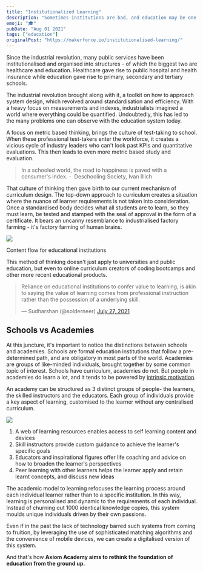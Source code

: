 ```yaml
---
title: "Institutionalized Learning"
description: "Sometimes institutions are bad, and education may be one of those sometimes"
emoji: "🎓"
pubDate: "Aug 01 2021"
tags: ["education"]
originalPost: "https://makerforce.io/institutionalised-learning/"
---
```


Since the industrial revolution, many public services have been institutionalised and organised into structures - of which the biggest two are healthcare and education. Healthcare gave rise to public hospital and health insurance while education gave rise to primary, secondary and tertiary schools.

The industrial revolution brought along with it, a toolkit on how to approach system design, which revolved around standardisation and efficiency. With a heavy focus on measurements and indexes, industrialists imagined a world where everything could be quantified. Undoubtedly, this has led to the many problems one can observe with the education system today.

A focus on metric based thinking, brings the culture of test-taking to school. When these professional test-takers enter the workforce, it creates a vicious cycle of industry leaders who can't look past KPIs and quantitative evaluations. This then leads to even more metric based study and evaluation.

> In a schooled world, the road to happiness is paved with a consumer's index. -  Deschooling Society, Ivan Illich

That culture of thinking then gave birth to our current mechanism of curriculum design. The top-down approach to curriculum creates a situation where the nuance of learner requirements is not taken into consideration. Once a standardised body decides what all students are to learn, so they must learn, be tested and stamped with the seal of approval in the form of a certificate. It bears an uncanny resemblance to industrialised factory farming - it's factory farming of human brains.

![](https://makerforce.io/content/images/2021/08/Screenshot-2021-08-01-at-7.28.40-PM-1.png)

Content flow for educational institutions

This method of thinking doesn't just apply to universities and public education, but even to online curriculum creators of coding bootcamps and other more recent educational products.

> Reliance on educational institutions to confer value to learning, is akin to saying the value of learning comes from professional instruction rather than the possession of a underlying skill.
>
> — Sudharshan (@solderneer) [July 27, 2021](https://twitter.com/solderneer/status/1419905141466189830?ref_src=twsrc%5Etfw)

## Schools vs Academies

At this juncture, it's important to notice the distinctions between schools and academies. Schools are formal education institutions that follow a pre-determined path, and are obligatory in most parts of the world. Academies are groups of like-minded individuals, brought together by some common topic of interest. Schools have curriculum, academies do not. But people in academies do learn a lot, and it tends to be powered by [intrinsic motivation](https://makerforce.io/learning-used-to-be-fun/).

An academy can be structured as 3 distinct groups of people- the learners, the skilled instructors and the educators. Each group of individuals provide a key aspect of learning, customised to the learner without any centralised curriculum.

![](https://makerforce.io/content/images/2021/08/Screenshot-2021-08-01-at-7.29.08-PM.png)

1.  A web of learning resources enables access to self learning content and devices
2.  Skill instructors provide custom guidance to achieve the learner's specific goals
3.  Educators and inspirational figures offer life coaching and advice on how to broaden the learner's perspectives
4.  Peer learning with other learners helps the learner apply and retain learnt concepts, and discuss new ideas

The academic model to learning refocuses the learning process around each individual learner rather than to a specific institution. In this way, learning is personalised and dynamic to the requirements of each individual. Instead of churning out 1000 identical knowledge copies, this system moulds unique individuals driven by their own passions.

Even if in the past the lack of technology barred such systems from coming to fruition, by leveraging the use of sophisticated matching algorithms and the convenience of mobile devices, we can create a digitalised version of this system.

And that's how **Axiom Academy aims to rethink the foundation of education from the ground up.**
